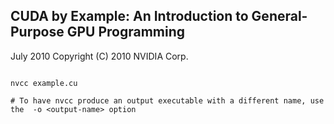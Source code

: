 ## CUDA by Example: An Introduction to General-Purpose GPU Programming
July 2010
Copyright (C) 2010 NVIDIA Corp.

```

nvcc example.cu

# To have nvcc produce an output executable with a different name, use the  -o <output-name> option

```

